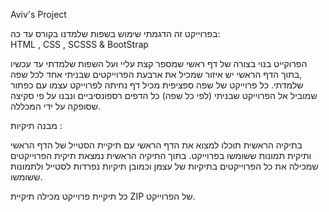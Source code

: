 Aviv's Project

בפרוייקט זה הדגמתי שימוש בשפות שלמדנו בקורס עד כה:  
HTML , CSS , SCSSS & BootStrap

הפרוקייט בנוי בצורה של דף ראשי שמספר קצת עליי ועל השפות שלמדתי עד עכשיו ,בתוך הדף הראשי יש איזור שמכיל את ארבעת הפרוייקטים שבניתי אחד לכל שפה שלמדתי.
כל פרוייקט של שפה ספציפית מכיל דף נחיתה לפרוייקט עצמו עם כפתור שמוביל אל הפרוייקט שבניתי (לפי כל שפה)
כל הדפים רספונסיביים ונבנו על פי סקיצה שסופקה על ידי המכללה.

מבנה תיקיות :

בתיקיה הראשית תוכלו למצוא את הדף הראשי עם תיקיית הסטייל של הדף הראשי ותיקית תמונות ששומשו בפרוייקט.
בתוך התיקיה הראשית נמצאת תיקית הפרוייקטים שמכילה את כל הפרוייקטים בתיקיות של עצמן וכמובן תיקיות נפרדות לסטייל ולתמונות ששומשו.


כל תיקיית פרוייקט מכילה תיקיית ZIP של הפרוייקט.
